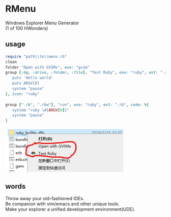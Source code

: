 # RMenu
Windows Explorer Menu Generator    
(1 of 100 HWonders)

## usage
```ruby
require "path\\to\\menu.rb"
clean
folder "Open with GVIMx", exe: "gvim"
group [:bg, :drive, :folder, :file], "Test Ruby", exe: "ruby", ext: ".rb", code: %{
   puts 'Hello world'
   puts ARGV[0]
   system "pause"
}, icon: "ruby"

group [".rb", ".rbw"], "run", exe: "ruby", ext: ".rb", code: %{
   system "ruby \#{ARGV[0]}"
   system "pause"
} 
```

![test.png](test.png)

## words

Throw away your old-fashioned IDEs.    
Be companion with vim/emacs and other unique tools.    
Make your explorer a unified development environment(UDE).    
